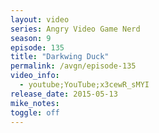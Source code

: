 ```yaml
---
layout: video
series: Angry Video Game Nerd
season: 9
episode: 135
title: "Darkwing Duck"
permalink: /avgn/episode-135
video_info:
  - youtube;YouTube;x3cewR_sMYI
release_date: 2015-05-13
mike_notes:
toggle: off
---
```


